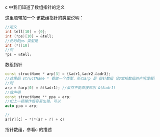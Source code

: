 c 中我们知道了数组指针的定义

这里顺带加一个 该数组指针的类型说明：

```c++
//定义
int tell[10] = {0};
int (*ps)[10] = &tell;
//此时的ps 类型是
int (*)[10]
//而
*ps = &tell;
```

数组指针

```C++
const structName * arp[3] = {&adr1,&adr2,&adr3};
//这里把 structName * 看做一个类型，所以arp 是 指针数组（按常规数组的声明理解）
//则
arp = &arp[0] = &(&adr1); //虽然不能直接声明 &(&adr1)
//故声明
const structName ** ppa = arp;
//如上一顿操作很容易出错，可以
auto ppa = arp;

//
ar[r][c] = *(*(ar + r) + c)
```

指针数组，参看c 的描述
